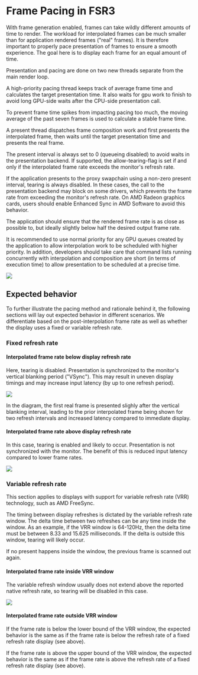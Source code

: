 # Frame Pacing in FSR3

With frame generation enabled, frames can take wildly different amounts of time to render.
The workload for interpolated frames can be much smaller than for application rendered frames ("real" frames).
It is therefore important to properly pace presentation of frames to ensure a smooth experience.
The goal here is to display each frame for an equal amount of time.

Presentation and pacing are done on two new threads separate from the main render loop.

A high-priority pacing thread keeps track of average frame time and calculates the target presentation time.
It also waits for gpu work to finish to avoid long GPU-side waits after the CPU-side presentation call.

To prevent frame time spikes from impacting pacing too much, the moving average of the past seven frames is used
to calculate a stable frame time.

A present thread dispatches frame composition work and first presents the interpolated frame, then waits
until the target presentation time and presents the real frame.

The present interval is always set to 0 (queueing disabled) to avoid waits in the presentation backend.
If supported, the allow-tearing-flag is set if and only if the interpolated frame rate exceeds the monitor's
refresh rate.

If the application presents to the proxy swapchain using a non-zero present interval, tearing is always disabled.
In these cases, the call to the presentation backend may block on some drivers, which prevents the frame rate from
exceeding the monitor's refresh rate. On AMD Radeon graphics cards, users should enable Enhanced Sync in AMD Software
to avoid this behavior.

The application should ensure that the rendered frame rate is as close as possible to, but ideally slightly below
half the desired output frame rate.

<!-- Is this our recommendation, since we needed to do this in Cauldron? -->
It is recommended to use normal priority for any GPU queues created by the application to allow interpolation
work to be scheduled with higher priority. In addition, developers should take care that command lists running
concurrently with interpolation and composition are short (in terms of execution time) to allow presentation
to be scheduled at a precise time.

![](media/frame-pacing/pacing-overview.svg)

## Expected behavior

To further illustrate the pacing method and rationale behind it, the following sections will lay out expected
behavior in different scenarios. We differentiate based on the post-interpolation frame rate as well as whether
the display uses a fixed or variable refresh rate.

### Fixed refresh rate

#### Interpolated frame rate below display refresh rate

Here, tearing is disabled. Presentation is synchronized to the monitor's vertical blanking period ("VSync").
This may result in uneven display timings and may increase input latency (by up to one refresh period).

![](media/frame-pacing/fixed-low.svg)

In the diagram, the first real frame is presented slighly after the vertical blanking interval,
leading to the prior interpolated frame being shown for two refresh intervals and increased latency compared to immediate display.

#### Interpolated frame rate above display refresh rate

In this case, tearing is enabled and likely to occur. Presentation is not synchronized with the monitor.
The benefit of this is reduced input latency compared to lower frame rates.

![](media/frame-pacing/fixed-high.svg)

### Variable refresh rate

This section applies to displays with support for variable refresh rate (VRR) technology, such as AMD FreeSync.

The timing between display refreshes is dictated by the variable refresh rate window. The delta time between two
refreshes can be any time inside the window. As an example, if the VRR window is 64-120Hz, then the delta time
must be between 8.33 and 15.625 milliseconds. If the delta is outside this window, tearing will likely occur.

If no present happens inside the window, the previous frame is scanned out again.

#### Interpolated frame rate inside VRR window

The variable refresh window usually does not extend above the reported native refresh rate,
so tearing will be disabled in this case.

![](media/frame-pacing/variable-inside.svg)

#### Interpolated frame rate outside VRR window

If the frame rate is below the lower bound of the VRR window, the expected behavior is the same as if
the frame rate is below the refresh rate of a fixed refresh rate display (see above).

If the frame rate is above the upper bound of the VRR window, the expected behavior is the same as
if the frame rate is above the refresh rate of a fixed refresh rate display (see above).
